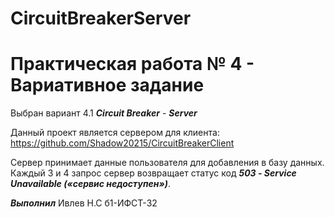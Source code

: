 # CircuitBreakerServer
# Практическая работа № 4 - Вариативное задание 
Выбран вариант 4.1 ***Circuit Breaker*** - ***Server***

Данный проект является сервером для клиента: https://github.com/Shadow20215/CircuitBreakerClient

Сервер принимает данные пользователя для добавления в базу данных.  
Каждый 3 и 4 запрос сервер возвращает статус код ***503 - Service Unavailable («сервис недоступен»)***.

***Выполнил*** Ивлев Н.С б1-ИФСТ-32
